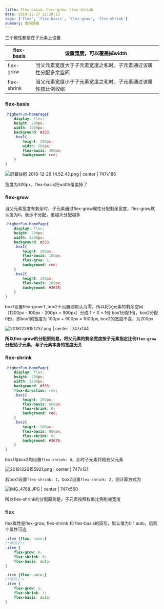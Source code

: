 ```yaml
---
title: flex-basis、flex-grow、flex-shrink
date: 2018-12-27 21:29:13
tags: ['flex', 'flex-basis', 'flex-grow', 'flex-shrink']
summary: 告别蒙蔽
---
```

三个属性都是在子元素上设置

| flex-basis  | 设置宽度，可以覆盖掉width |
| --- | --- |
| flex-grow | 当父元素宽度大于子元素宽度之和时，子元素通过该属性分配多余空间 |
| flex-shrink | 当父元素宽度小于子元素宽度之和时，子元素通过该属性按比例收缩 |

### flex-basis 
```css
.higherFun-homePage{
    display: flex;
    height: 200px;
    width: 1200px;
    background: #333;
    .box1{
        height: 200px;
        width: 200px;
        flex-basis: 300px;
        background: red;
    }
}
```


![屏幕快照 2018-12-26 14.52.43.png | center | 747x186](https://cdn.nlark.com/yuque/0/2018/png/115449/1545807186216-2a250f24-50b4-46f7-acf9-48a8f1541dad.png "")

宽度为300px，flex-basis把width覆盖掉了

### flex-grow
当父元素宽度有剩余时，子元素通过flex-grow属性分配剩余宽度，flex-grow默认值为0，表示不分配，值越大分配越多
```css
.higherFun-homePage{
    display: flex;
    height: 200px;
    width: 1200px;
    background: #333;
    .box1{
        height: 200px;
        flex-basis: 100px;
        flex-grow: 1;
        background: red;
    }
    .box2{
        height: 200px;
        flex-basis: 200px;
        background: #3678;
    }
}
```
box1设置flex-grow:1 ,box2不设置则默认为零，所以将父元素的剩余空间（1200px - 100px - 200px = 900px）分成 1 + 0 = 1份
box1分配1份，box2分配0份，即box1的宽度为 100px + 900px = 1000px, box2的宽度不变，为200px


![20181226151237.png | center | 747x144](https://cdn.nlark.com/yuque/0/2018/png/115449/1545808372208-d8b2890a-b066-4286-a1ea-fc3fdf9214b3.png "")


<strong>所以flex-grow的分配原则是，将父元素的剩余宽度按子元素指定比例</strong><code><strong>flex-grow</strong></code><strong>分配给子元素，与子元素本身的宽度无关</strong>

### flex-shrink
```css
.higherFun-homePage{
    display: flex;
    height: 200px;
    width: 1200px;
    background: #333;
    flex-direction: row;
    .box1{
        height: 200px;
        flex-basis: 600px;
        flex-shrink: 0;
        background: red;
    }
    .box2{
        height: 200px;
        flex-basis: 800px;
        flex-shrink: 0;
        background: #3678;
    }
}
```

box1与box2均设置`flex-shrink: 0`，此时子元素将超去父元素


![20181226155921.png | center | 747x121](https://cdn.nlark.com/yuque/0/2018/png/115449/1545811173675-29a88746-e8d3-4e3f-9b4c-7d3ac30a647c.png "")


若box1设置`flex-shrink: 1`，box2设置`flex-shrink: 2`，则计算方式为


![IMG_4788.JPG | center | 747x560](https://cdn.nlark.com/yuque/0/2018/jpeg/115449/1545811994620-ea3c839f-4943-4c2f-b11b-52a211c0d735.jpeg "")


所以flex-shrink的分配原则是，子元素按照权重比例削减宽度

### <span data-type="color" style="color:rgb(79, 79, 79)"><span data-type="background" style="background-color:rgb(255, 255, 255)">flex</span></span>
flex属性是flex-grow, flex-shrink 和 flex-basis的简写，默认值为0 1 auto。后两个属性可选
```css
.item {flex: none;}
/*等同于*/
.item {
    flex-grow: 0;
    flex-shrink: 0;
    flex-basis: auto;
}
```

```css
.item {flex: auto;}
/*等同于*/
.item {
    flex-grow: 1;
    flex-shrink: 1;
    flex-basis: auto;
}
```
